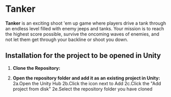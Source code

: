 # Tanker
 
**Tanker** is an exciting shoot 'em up game where players drive a tank through an endless level filled with enemy jeeps and tanks. Your mission is to reach the highest score possible, survive the oncoming waves of enemies, and not let them get through your backline or shoot you down.

## Installation for the project to be opened in Unity

1. **Clone the Repository:**

2. **Open the repository folder and add it as an existing project in Unity:** 2a.Open the Unity Hub 2b.Click the icon next to Add 2c.Click the "Add project from disk" 2e.Select the repository folder you have cloned
